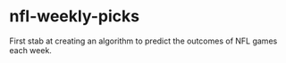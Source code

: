 # nfl-weekly-picks

First stab at creating an algorithm to predict the outcomes of NFL games each week.
